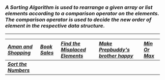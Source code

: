### _A Sorting Algorithm is used to rearrange a given array or list elements according to a comparison operator on the elements. The comparison operator is used to decide the new order of element in the respective data structure._
---
| [_Aman and Shopping_ ](Solution/Aman_and_Shopping.py) | [_Book Sales_](Solution/Book_Sales.py) | [_Find the Misplaced Elements_](Solution/Misplaced_Elements.py) | [_Make Prepbuddy's brother happy_](Solution/Make_Prepbuddy_brother_happy.py) | [_Min Or Max_](Solution/Min_or_Max.py) |
|:---|:---|:---|:---|:---|
| **[_Sort the Numbers_](Solution/Sort_the_Numbers.py)** |||||

